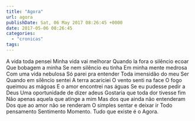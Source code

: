 ```yaml
---
title: "Agora"
url: agora
publishDate: Sat, 06 May 2017 08:26:45 +0000
date: 2017-05-06 08:26:45
categories: 
  - "cronicas"
tags: 
---
```

A vida toda pensei
Minha vida vai melhorar
Quando la fora o silêncio ecoar
Que bobagem a minha
Se nem silêncio eu tinha
Em minha mente medrosa
Com uma vida nebulosa
Só parei pra entender
Toda imensidão do meu Ser
Quando em silêncio sentei
A terra acariciei
O vento senti na face
O fogo queimou as mágoas
E o amor encontrei nas águas
Se eu pudesse pedir a Deus
Uma oportunidade de dizer adeus
Gostaria que toda dor tivesse fim
Não apenas aquela que atinge a mim
Mas dos que ainda não entenderam
Dos que ao amor não se renderam
O simples sentar e deixar ir
Todo pensamento
Sentimento
Momento.
Tudo que existe é o Agora.
